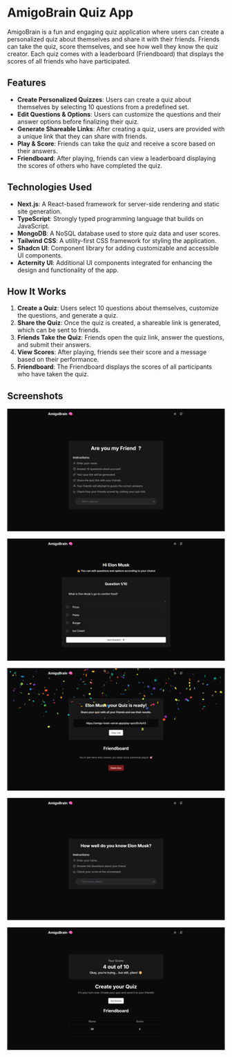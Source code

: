 # AmigoBrain Quiz App

AmigoBrain is a fun and engaging quiz application where users can create a personalized quiz about themselves and share it with their friends. Friends can take the quiz, score themselves, and see how well they know the quiz creator. Each quiz comes with a leaderboard (Friendboard) that displays the scores of all friends who have participated.

## Features

- **Create Personalized Quizzes**: Users can create a quiz about themselves by selecting 10 questions from a predefined set.
- **Edit Questions & Options**: Users can customize the questions and their answer options before finalizing their quiz.
- **Generate Shareable Links**: After creating a quiz, users are provided with a unique link that they can share with friends.
- **Play & Score**: Friends can take the quiz and receive a score based on their answers.
- **Friendboard**: After playing, friends can view a leaderboard displaying the scores of others who have completed the quiz.

## Technologies Used

- **Next.js**: A React-based framework for server-side rendering and static site generation.
- **TypeScript**: Strongly typed programming language that builds on JavaScript.
- **MongoDB**: A NoSQL database used to store quiz data and user scores.
- **Tailwind CSS**: A utility-first CSS framework for styling the application.
- **Shadcn UI**: Component library for adding customizable and accessible UI components.
- **Acternity UI**: Additional UI components integrated for enhancing the design and functionality of the app.

## How It Works

1. **Create a Quiz**: Users select 10 questions about themselves, customize the questions, and generate a quiz.
2. **Share the Quiz**: Once the quiz is created, a shareable link is generated, which can be sent to friends.
3. **Friends Take the Quiz**: Friends open the quiz link, answer the questions, and submit their answers.
4. **View Scores**: After playing, friends see their score and a message based on their performance.
5. **Friendboard**: The Friendboard displays the scores of all participants who have taken the quiz.

## Screenshots

![](/public/amigo-brain/image_1.png)


![](/public/amigo-brain/image_2.png)


![](/public/amigo-brain/image_3.png)


![](/public/amigo-brain/image_4.png)


![](/public/amigo-brain/image_5.png)



